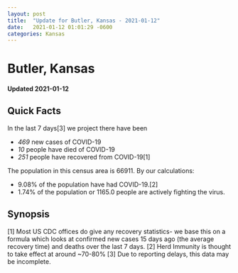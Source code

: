 ```yaml
---
layout: post
title:  "Update for Butler, Kansas - 2021-01-12"
date:   2021-01-12 01:01:29 -0600
categories: Kansas
---
```


# Butler, Kansas
#### Updated 2021-01-12

## Quick Facts

In the last 7 days[3] we project there have been
- *469* new cases of COVID-19
- *10* people have died of COVID-19
- *251* people have recovered from COVID-19[1]

The population in this census area is 66911. By our calculations:
- 9.08% of the population have had COVID-19.[2]
- 1.74% of the population or 1165.0 people are actively fighting the virus.

## Synopsis




[1] Most US CDC offices do give any recovery statistics- we base this on a formula which looks at confirmed new cases
15 days ago (the average recovery time) and deaths over the last 7 days.
[2] Herd Immunity is thought to take effect at around ~70-80%
[3] Due to reporting delays, this data may be incomplete. 
    